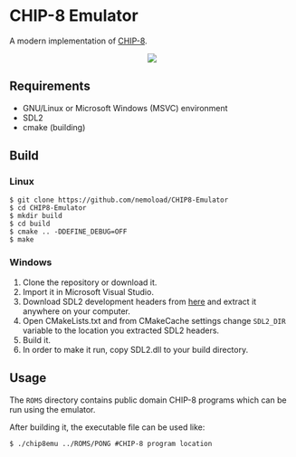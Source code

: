 # CHIP-8 Emulator

A modern implementation of [CHIP-8](https://en.wikipedia.org/wiki/CHIP-8).

<p align="center">
<img src="https://raw.githubusercontent.com/nemoload/CHIP8-Emulator/master/invaders.gif">
</p>

## Requirements
* GNU/Linux or Microsoft Windows (MSVC) environment
* SDL2
* cmake (building)

## Build
### Linux
```
$ git clone https://github.com/nemoload/CHIP8-Emulator
$ cd CHIP8-Emulator
$ mkdir build
$ cd build
$ cmake .. -DDEFINE_DEBUG=OFF
$ make
```
### Windows
1. Clone the repository or download it.
2. Import it in Microsoft Visual Studio.
3. Download SDL2 development headers from [here](https://www.libsdl.org/download-2.0.php) and extract it anywhere on your computer.
4. Open CMakeLists.txt and from CMakeCache settings change `SDL2_DIR` variable to the location you extracted SDL2 headers.
5. Build it.
6. In order to make it run, copy SDL2.dll to your build directory.

## Usage
The `ROMS` directory contains public domain CHIP-8 programs which can be run using the emulator.

After building it, the executable file can be used like:

`$ ./chip8emu ../ROMS/PONG #CHIP-8 program location`